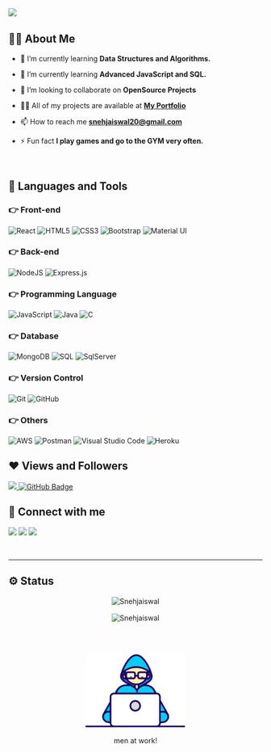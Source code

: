 
<img src="https://github-hero-readme.vercel.app/api?username=Snehjaiswal&linkedin=Snehjaiswal&twitter=Snehjaiswal&description=Student%20Lelner%20%20|%20JavaScript%20%E2%99%A5&width='100%'">

<br>

## 🙋‍♂️ About Me

- 🌱 I’m currently learning **Data Structures and Algorithms.**
 
- 🌱  I’m currently learning **Advanced JavaScript and SQL.**

- 👯 I’m looking to collaborate on **OpenSource Projects**

- 👨‍💻 All of my projects are available at **[My Portfolio](https://snehjaiswal.github.io/My-Portfolio-code/)**

- 📫 How to reach me **snehjaiswal20@gmail.com**

- ⚡ Fun fact **I play games and go to the GYM very often.**
<br><br><br>
 
## 🚀 Languages and Tools

### 👉 Front-end

<p>
<img alt="React" src="https://img.shields.io/badge/react-%2320232a.svg?style=for-the-badge&logo=react&logoColor=%2361DAFB"/>
<img alt="HTML5" src="https://img.shields.io/badge/html5-%23E34F26.svg?style=for-the-badge&logo=html5&logoColor=white"/>
<img alt="CSS3" src="https://img.shields.io/badge/css3-%231572B6.svg?style=for-the-badge&logo=css3&logoColor=white"/>
<img alt="Bootstrap" src="https://img.shields.io/badge/bootstrap-%23563D7C.svg?style=for-the-badge&logo=bootstrap&logoColor=white"/>
<img alt="Material UI" src="https://img.shields.io/badge/materialui-%230081CB.svg?style=for-the-badge&logo=material-ui&logoColor=white">
</p>

### 👉 Back-end

<p>
<img alt="NodeJS" src="https://img.shields.io/badge/node.js-%2343853D.svg?style=for-the-badge&logo=node-dot-js&logoColor=white"/>
<img alt="Express.js" src="https://img.shields.io/badge/express.js-%23404d59.svg?style=for-the-badge&logo=express&logoColor=%2361DAFB"/>
</p>

### 👉 Programming Language

<p>
<img alt="JavaScript" src="https://img.shields.io/badge/javascript-%23323330.svg?style=for-the-badge&logo=javascript&logoColor=%23F7DF1E"/>
<!-- <img alt="TypeScript" src="https://img.shields.io/badge/typescript-%23007ACC.svg?style=for-the-badge&logo=typescript&logoColor=white"/>-->
<img alt="Java" src="https://img.shields.io/badge/java-%23ED8B00.svg?style=for-the-badge&logo=java&logoColor=white"/>
<img alt="C" src="https://img.shields.io/badge/C-%235C6BC0.svg?style=for-the-badge&logo=java&logoColor=white"/>
</p>

### 👉 Database

<p>
<img alt="MongoDB" src ="https://img.shields.io/badge/MongoDB-%234ea94b.svg?style=for-the-badge&logo=mongodb&logoColor=white"/>
<img alt="SQL" src="https://img.shields.io/badge/sql-%2300f.svg?style=for-the-badge&logo=sql&logoColor=white"/>
<img alt="SqlServer" src ="https://img.shields.io/badge/sqlserver-%23316192.svg?style=for-the-badge&logo=sqlserver&logoColor=white"/>
</p>

### 👉 Version Control

<p>
<img alt="Git" src="https://img.shields.io/badge/git-%23F05033.svg?style=for-the-badge&logo=git&logoColor=white"/>
<!-- <img alt="GitLab" src="https://img.shields.io/badge/gitlab-%23181717.svg?style=for-the-badge&logo=gitlab&logoColor=white"/> -->
<img alt="GitHub" src="https://img.shields.io/badge/github-%23121011.svg?style=for-the-badge&logo=github&logoColor=white"/>
<!-- <img alt="Bitbucket" src="https://img.shields.io/badge/bitbucket-%230047B3.svg?style=for-the-badge&logo=bitbucket&logoColor=white"/> -->
</p>

### 👉 Others

<p>
<img alt="AWS" src="https://img.shields.io/badge/AWS-%23FF9900.svg?style=for-the-badge&logo=amazon-aws&logoColor=white"/>
<img alt="Postman" src="https://img.shields.io/badge/Postman-%230072C6.svg?style=for-the-badge&logo=Postman-devops&logoColor=white"/>
<img alt="Visual Studio Code" src="https://img.shields.io/badge/VisualStudioCode-0078d7.svg?style=for-the-badge&logo=visual-studio-code&logoColor=white"/>
<img alt="Heroku" src="https://img.shields.io/badge/Heroku-%230db7ed.svg?style=for-the-badge&logo=Heroku&logoColor=white"/>
</p>

## ❤ Views and Followers
<a href="https://github.com/Meghna-DAS/github-profile-views-counter">
    <img src="https://komarev.com/ghpvc/?username=Snehjaiswal">
</a>
<a href="https://github.com/Snehjaiswal?tab=followers"><img src="https://img.shields.io/github/followers/Snehjaiswal?label=Followers&style=social" alt="GitHub Badge"></a>
<br/>

## 🤝 Connect with me

<p>
<a href = "www.linkedin.com/in/sneh-jaiswal-431165229"><img src="https://img.icons8.com/fluent/48/000000/linkedin.png"/></a>
<a href = ""><img src="https://img.icons8.com/fluent/48/000000/twitter.png"/></a>
<a href = "https://www.instagram.com/mr_jaiswal001/?hl=en"><img src="https://img.icons8.com/fluent/48/000000/instagram-new.png"/></a>
</p><br><hr>

## ⚙️ Status 

<p align="center">
<img align="center" src="https://github-readme-stats.vercel.app/api?username=Snehjaiswal&show_icons=true&locale=en&theme=algolia" alt="Snehjaiswal" />
</p>


<p align="center">
<img align="center" src="https://github-readme-streak-stats.herokuapp.com/?user=Snehjaiswal&theme=algolia&hide_border=true" alt="Snehjaiswal" />
</p><br /><br/>


<p align="center"><img src="./images/gif/Developer.gif" width="200px"/></p>
<p align="center">men at work!</p>

<!-- <h1 align="center">Hi <img src="https://raw.githubusercontent.com/MartinHeinz/MartinHeinz/master/wave.gif" width="30px">, I'm Sneh</h1>
<h3 align="center">I'm a passionate Full Stack Developer from India 🙌</h3> -->